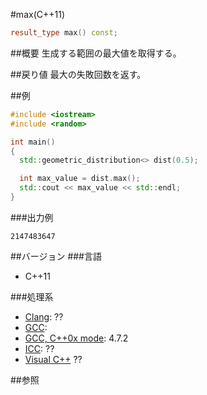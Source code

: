 #max(C++11)
```cpp
result_type max() const;
```

##概要
生成する範囲の最大値を取得する。


##戻り値
最大の失敗回数を返す。


##例
```cpp
#include <iostream>
#include <random>

int main()
{
  std::geometric_distribution<> dist(0.5);

  int max_value = dist.max();
  std::cout << max_value << std::endl;
}
```

###出力例
```
2147483647
```

##バージョン
###言語
- C++11

###処理系
- [Clang](/implementation#clang.md): ??
- [GCC](/implementation#gcc.md): 
- [GCC, C++0x mode](/implementation#gcc.md): 4.7.2
- [ICC](/implementation#icc.md): ??
- [Visual C++](/implementation#visual_cpp.md) ??


##参照


